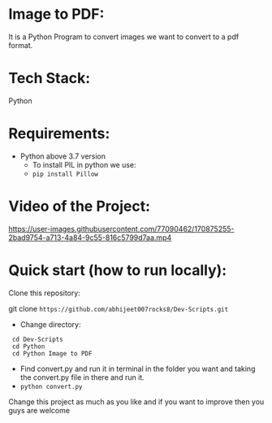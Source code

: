 # Image to PDF:
  It is a Python Program to convert images we want to convert to a pdf format.
  
# Tech Stack:
  Python
 
# Requirements:
  - Python above 3.7 version
       - To install PIL in python we use:
       -  ```pip install Pillow```

# Video of the Project:



https://user-images.githubusercontent.com/77090462/170875255-2bad9754-a713-4a84-9c55-816c5799d7aa.mp4



# Quick start (how to run locally):

Clone this repository:

git clone ```https://github.com/abhijeet007rocks8/Dev-Scripts.git```
- Change directory:
```
 cd Dev-Scripts
 cd Python
 cd Python Image to PDF
```
- Find convert.py and run it in terminal in the folder you want and taking the convert.py file in there and run it.
- ``` python convert.py ```


Change this project as much as you like and if you want to improve then you guys are welcome
